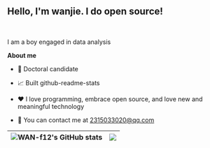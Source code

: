 <b><h2>Hello, I'm wanjie. I do open source!</h2></b>

<br />

I am a boy engaged in data analysis

**About me**

- 💼 Doctoral candidate

- 📈 Built github-readme-stats
- ❤️ I love programming, embrace open source, and love new and meaningful technology
- 💬 You can contact me at 2315033020@qq.com
 

| ![WAN-f12's GitHub stats](https://github-readme-stats.vercel.app/api?username=WAN-f12&show_icons=true&theme=cobalt) | <a href="https://github.com/WAN-f12/github-readme-stats"><img align="center" src="https://github-readme-stats.vercel.app/api/top-langs/?username=WAN-f12&layout=compact&theme=buefy&hide_border=true" /></a> |
| ------------- | ------------- |

